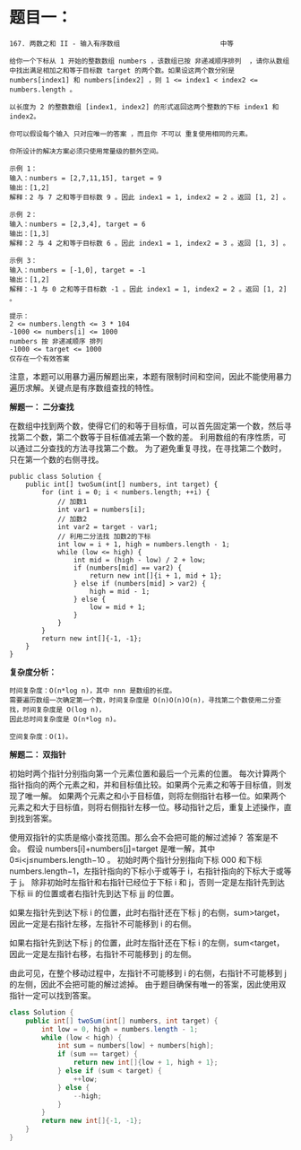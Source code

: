 # 题目一：
```text
167. 两数之和 II - 输入有序数组                         中等

给你一个下标从 1 开始的整数数组 numbers ，该数组已按 非递减顺序排列  ，请你从数组中找出满足相加之和等于目标数 target 的两个数。如果设这两个数分别是 numbers[index1] 和 numbers[index2] ，则 1 <= index1 < index2 <= numbers.length 。

以长度为 2 的整数数组 [index1, index2] 的形式返回这两个整数的下标 index1 和 index2。

你可以假设每个输入 只对应唯一的答案 ，而且你 不可以 重复使用相同的元素。

你所设计的解决方案必须只使用常量级的额外空间。

示例 1：
输入：numbers = [2,7,11,15], target = 9
输出：[1,2]
解释：2 与 7 之和等于目标数 9 。因此 index1 = 1, index2 = 2 。返回 [1, 2] 。

示例 2：
输入：numbers = [2,3,4], target = 6
输出：[1,3]
解释：2 与 4 之和等于目标数 6 。因此 index1 = 1, index2 = 3 。返回 [1, 3] 。

示例 3：
输入：numbers = [-1,0], target = -1
输出：[1,2]
解释：-1 与 0 之和等于目标数 -1 。因此 index1 = 1, index2 = 2 。返回 [1, 2] 。

提示：
2 <= numbers.length <= 3 * 104
-1000 <= numbers[i] <= 1000
numbers 按 非递减顺序 排列
-1000 <= target <= 1000
仅存在一个有效答案
```

注意，本题可以用暴力遍历解题出来，本题有限制时间和空间，因此不能使用暴力遍历求解。关键点是有序数组查找的特性。

**解题一： 二分查找**

在数组中找到两个数，使得它们的和等于目标值，可以首先固定第一个数，然后寻找第二个数，第二个数等于目标值减去第一个数的差。
利用数组的有序性质，可以通过二分查找的方法寻找第二个数。
为了避免重复寻找，在寻找第二个数时，只在第一个数的右侧寻找。
```text
public class Solution {
    public int[] twoSum(int[] numbers, int target) {
        for (int i = 0; i < numbers.length; ++i) {
            // 加数1
            int var1 = numbers[i];
            // 加数2
            int var2 = target - var1;
            // 利用二分法找 加数2的下标
            int low = i + 1, high = numbers.length - 1;
            while (low <= high) {
                int mid = (high - low) / 2 + low;
                if (numbers[mid] == var2) {
                    return new int[]{i + 1, mid + 1};
                } else if (numbers[mid] > var2) {
                    high = mid - 1;
                } else {
                    low = mid + 1;
                }
            }
        }
        return new int[]{-1, -1};
    }
}
```
**复杂度分析：**
```text
时间复杂度：O(n*log n)，其中 nnn 是数组的长度。
需要遍历数组一次确定第一个数，时间复杂度是 O(n)O(n)O(n)，寻找第二个数使用二分查找，时间复杂度是 O(log n)，
因此总时间复杂度是 O(n*log n)。

空间复杂度：O(1)。
```

**解题二： 双指针**

初始时两个指针分别指向第一个元素位置和最后一个元素的位置。
每次计算两个指针指向的两个元素之和，并和目标值比较。如果两个元素之和等于目标值，则发现了唯一解。
如果两个元素之和小于目标值，则将左侧指针右移一位。如果两个元素之和大于目标值，则将右侧指针左移一位。移动指针之后，重复上述操作，直到找到答案。

使用双指针的实质是缩小查找范围。那么会不会把可能的解过滤掉？
答案是不会。
假设 numbers[i]+numbers[j]=target 是唯一解，其中 0≤i<j≤numbers.length−10 。
初始时两个指针分别指向下标 000 和下标 numbers.length−1，左指针指向的下标小于或等于 i，右指针指向的下标大于或等于 j。
除非初始时左指针和右指针已经位于下标 i 和 j，否则一定是左指针先到达下标 iii 的位置或者右指针先到达下标 jjj 的位置。

如果左指针先到达下标 i 的位置，此时右指针还在下标 j 的右侧，sum>target，因此一定是右指针左移，左指针不可能移到 i 的右侧。

如果右指针先到达下标 j 的位置，此时左指针还在下标 i 的左侧，sum<target，因此一定是左指针右移，右指针不可能移到 j 的左侧。

由此可见，在整个移动过程中，左指针不可能移到 i 的右侧，右指针不可能移到 j 的左侧，因此不会把可能的解过滤掉。
由于题目确保有唯一的答案，因此使用双指针一定可以找到答案。

```java
class Solution {
    public int[] twoSum(int[] numbers, int target) {
        int low = 0, high = numbers.length - 1;
        while (low < high) {
            int sum = numbers[low] + numbers[high];
            if (sum == target) {
                return new int[]{low + 1, high + 1};
            } else if (sum < target) {
                ++low;
            } else {
                --high;
            }
        }
        return new int[]{-1, -1};
    }
}
```